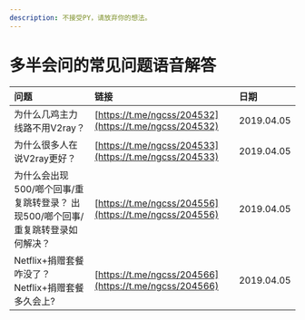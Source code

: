 ```yaml
---
description: 不接受PY，请放弃你的想法。
---
```


# 多半会问的常见问题语音解答

  


| 问题 | 链接 | 日期 |
| :--- | :--- | :--- |
| 为什么几鸡主力线路不用V2ray？ | [https://t.me/ngcss/204532](https://t.me/ngcss/204532) | 2019.04.05 |
| 为什么很多人在说V2ray更好？ | [https://t.me/ngcss/204533](https://t.me/ngcss/204533) | 2019.04.05 |
| 为什么会出现500/啷个回事/重复跳转登录？ 出现500/啷个回事/重复跳转登录如何解决？ | [https://t.me/ngcss/204556](https://t.me/ngcss/204556) | 2019.04.05 |
| Netflix+捐赠套餐咋没了？ Netflix+捐赠套餐多久会上? | [https://t.me/ngcss/204566](https://t.me/ngcss/204566) | 2019.04.05 |

